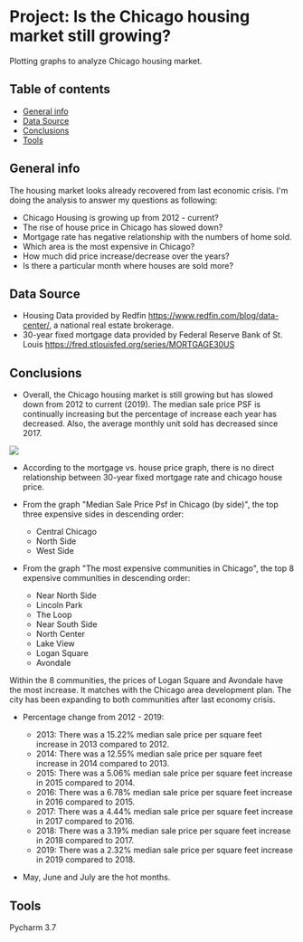 # Project: Is the Chicago housing market still growing?
Plotting graphs to analyze Chicago housing market. 

## Table of contents
* [General info](#general-info)
* [Data Source](#setup)
* [Conclusions](#conclusions)
* [Tools](#Tools)

## General info
The housing market looks already recovered from last economic crisis. I'm doing the analysis to answer my questions 
as following: 
* Chicago Housing is growing up from 2012 - current?
* The rise of house price in Chicago has slowed down?
* Mortgage rate has negative relationship with the numbers of home sold. 
* Which area is the most expensive in Chicago?
* How much did price increase/decrease over the years?
* Is there a particular month where houses are sold more?

## Data Source
 * Housing Data provided by Redfin https://www.redfin.com/blog/data-center/, a national real estate brokerage.
 * 30-year fixed mortgage data provided by Federal Reserve Bank of St. Louis https://fred.stlouisfed.org/series/MORTGAGE30US

## Conclusions 
* Overall, the Chicago housing market is still growing but has slowed down from 2012 to current (2019). The median sale 
price PSF is continually increasing but the percentage of increase each year has decreased. Also, the 
average monthly unit sold has decreased since 2017. 

![](images/fig1.png)

* According to the mortgage vs. house price graph, there is no direct relationship between 30-year fixed mortgage rate
and chicago house price.

* From the graph "Median Sale Price Psf in Chicago (by side)", the top three expensive sides in descending order:
    * Central Chicago
    * North Side
    * West Side

* From the graph "The most expensive communities in Chicago", the top 8 expensive communities in descending order:
    * Near North Side
    * Lincoln Park
    * The Loop
    * Near South Side
    * North Center
    * Lake View
    * Logan Square
    * Avondale
    
Within the 8 communities, the prices of Logan Square and Avondale have the most increase. It matches with the Chicago 
area development plan. The city has been expanding to both communities after last economy crisis. 

* Percentage change from 2012 - 2019:
    * 2013: There was a 15.22% median sale price per square feet increase in 2013 compared to 2012.
    * 2014: There was a 12.55% median sale price per square feet increase in 2014 compared to 2013.
    * 2015: There was a 5.06% median sale price per square feet increase in 2015 compared to 2014.
    * 2016: There was a 6.78% median sale price per square feet increase in 2016 compared to 2015.
    * 2017: There was a 4.44% median sale price per square feet increase in 2017 compared to 2016.
    * 2018: There was a 3.19% median sale price per square feet increase in 2018 compared to 2017.
    * 2019: There was a 2.32% median sale price per square feet increase in 2019 compared to 2018.
    
* May, June and July are the hot months. 

## Tools
Pycharm 3.7
